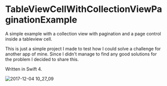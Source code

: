 # TableViewCellWithCollectionViewPaginationExample
A simple example with a collection view with pagination and a page control inside a tableview cell.

This is just a simple project I made to test how I could solve a challenge for another app of mine. Since I didn't manage to find any good solutions for the problem I decided to share this. 

Written in Swift 4. 

![2017-12-04 10_27_09](https://thumbs.gfycat.com/GiantDefiniteAnkolewatusi-size_restricted.gif)
